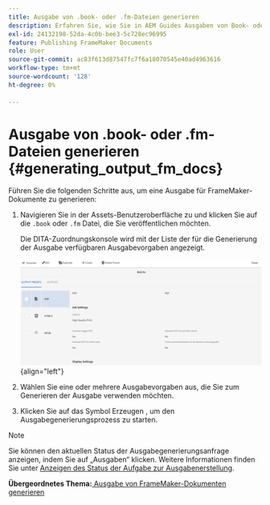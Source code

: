 ```yaml
---
title: Ausgabe von .book- oder .fm-Dateien generieren
description: Erfahren Sie, wie Sie in AEM Guides Ausgaben von Book- oder FM-Dateien generieren.
exl-id: 24132198-52da-4c0b-bee3-5c728ec96995
feature: Publishing FrameMaker Documents
role: User
source-git-commit: ac83f613d87547fc7f6a18070545e40ad4963616
workflow-type: tm+mt
source-wordcount: '128'
ht-degree: 0%

---
```


# Ausgabe von .book- oder .fm-Dateien generieren {#generating_output_fm_docs}

Führen Sie die folgenden Schritte aus, um eine Ausgabe für FrameMaker-Dokumente zu generieren:

1. Navigieren Sie in der Assets-Benutzeroberfläche zu und klicken Sie auf die `.book` oder `.fm` Datei, die Sie veröffentlichen möchten.

   Die DITA-Zuordnungskonsole wird mit der Liste der für die Generierung der Ausgabe verfügbaren Ausgabevorgaben angezeigt.

   ![](images/publish-fm-doc.png){align="left"}

1. Wählen Sie eine oder mehrere Ausgabevorgaben aus, die Sie zum Generieren der Ausgabe verwenden möchten.

1. Klicken Sie auf das Symbol Erzeugen , um den Ausgabegenerierungsprozess zu starten.


>[!NOTE]
>
> Sie können den aktuellen Status der Ausgabegenerierungsanfrage anzeigen, indem Sie auf „Ausgaben“ klicken. Weitere Informationen finden Sie unter [Anzeigen des Status der Aufgabe zur Ausgabenerstellung](fm-output-view-status.md).

**Übergeordnetes Thema:**[ Ausgabe von FrameMaker-Dokumenten generieren](fm-output-generatation.md)
